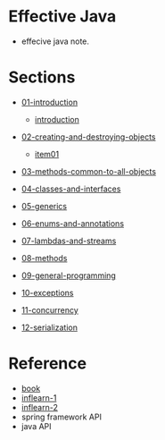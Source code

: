 # Effective Java

* effecive java note.


# Sections
- [01-introduction](docs/01-introduction)
  - [introduction](docs/01-introduction/introduction.md)

- [02-creating-and-destroying-objects](docs/02-creating-and-destroying-objects)
  - [item01](docs/02-creating-and-destroying-objects/item01.md)

- [03-methods-common-to-all-objects](docs/03-methods-common-to-all-objects)

- [04-classes-and-interfaces](docs/04-classes-and-interfaces)

- [05-generics](docs/05-generics)

- [06-enums-and-annotations](docs/06-enums-and-annotations)

- [07-lambdas-and-streams](docs/07-lambdas-and-streams)

- [08-methods](docs/08-methods)

- [09-general-programming](docs/09-general-programming)

- [10-exceptions](docs/10-exceptions)

- [11-concurrency](docs/11-concurrency)

- [12-serialization](docs/12-serialization)


# Reference

- [book](https://www.yes24.com/Product/Goods/65551284)
- [inflearn-1](https://www.inflearn.com/course/%EC%9D%B4%ED%8E%99%ED%8B%B0%EB%B8%8C-%EC%9E%90%EB%B0%94-1)
- [inflearn-2](https://www.inflearn.com/course/%EC%9D%B4%ED%8E%99%ED%8B%B0%EB%B8%8C-%EC%9E%90%EB%B0%94-2)
- spring framework API
- java API